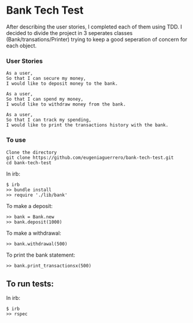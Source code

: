 # Bank Tech Test

After describing the user stories, I completed each of them using TDD. I decided to divide the project in 3 seperates classes (Bank/transations/Printer) trying to keep a good seperation of concern for each object.

### User Stories

```
As a user,
So that I can secure my money,
I would like to deposit money to the bank.

As a user,
So that I can spend my money,
I would like to withdraw money from the bank.

As a user,
So that I can track my spending,
I would like to print the transactions history with the bank.
```


 ### To use
 ```
 Clone the directory
 git clone https://github.com/eugeniaguerrero/bank-tech-test.git
 cd bank-tech-test
 ```


 In irb:
 ```
 $ irb
 >> bundle install
 >> require './lib/bank'
 ```
 To make a deposit:
 ```
 >> bank = Bank.new
 >> bank.deposit(1000)
 ```
 To make a withdrawal:
 ```
 >> bank.withdrawal(500)
 ```
 To print the bank statement:
 ```
 >> bank.print_transactionsx(500)
 ```

 ## To run tests:

 In irb:
 ```
 $ irb
 >> rspec
 ```
